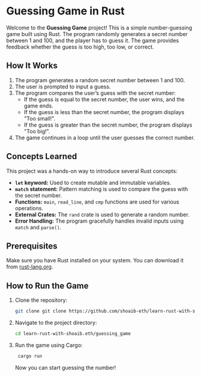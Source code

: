 # Guessing Game in Rust

Welcome to the **Guessing Game** project! This is a simple number-guessing game built using Rust. The program randomly generates a secret number between 1 and 100, and the player has to guess it. The game provides feedback whether the guess is too high, too low, or correct.

## How It Works

1. The program generates a random secret number between 1 and 100.
2. The user is prompted to input a guess.
3. The program compares the user’s guess with the secret number:
   - If the guess is equal to the secret number, the user wins, and the game ends.
   - If the guess is less than the secret number, the program displays "Too small!".
   - If the guess is greater than the secret number, the program displays "Too big!".
4. The game continues in a loop until the user guesses the correct number.

## Concepts Learned

This project was a hands-on way to introduce several Rust concepts:
- **`let` keyword:** Used to create mutable and immutable variables.
- **`match` statement:** Pattern matching is used to compare the guess with the secret number.
- **Functions:** `main`, `read_line`, and `cmp` functions are used for various operations.
- **External Crates:** The `rand` crate is used to generate a random number.
- **Error Handling:** The program gracefully handles invalid inputs using `match` and `parse()`.

## Prerequisites

Make sure you have Rust installed on your system. You can download it from [rust-lang.org](https://www.rust-lang.org/).

## How to Run the Game

1. Clone the repository:
   ```bash
   git clone git clone https://github.com/shoaib-eth/learn-rust-with-shoaib.eth.git
    ```

2. Navigate to the project directory:
   ```bash
   cd learn-rust-with-shoaib.eth/guessing_game
    ```

3. Run the game using Cargo:
   ```bash
    cargo run
    ```
    Now you can start guessing the number!